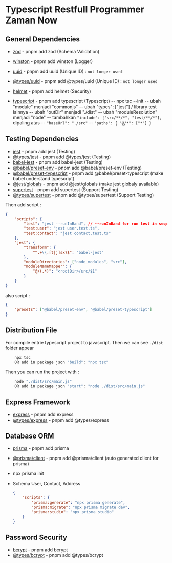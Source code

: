 # Typescript Restfull Programmer Zaman Now

## General Dependencies

-   [zod](https://zod.dev/) - pnpm add zod (Schema Validation)
-   [winston](https://www.npmjs.com/package/winston) - pnpm add winston (Logger)
-   [uuid](https://www.npmjs.com/package/uuid) - pnpm add uuid (Unique ID) : `not longer used`
-   [@types/uuid](https://www.npmjs.com/package/@types/uuid) - pnpm add @types/uuid (Unique ID) : `not longer used`
-   [helmet](https://www.npmjs.com/package/helmet) - pnpm add helmet (Security)

-   [typescript](https://www.typescriptlang.org/) - pnpm add typescript (Typescript)
    -- npx tsc --init
    -- ubah "module" menjadi "commonjs"
    -- ubah "types": ["jest"] / library test lainnya
    -- ubah "outDir" menjadi "./dist"
    -- ubah "moduleResolution" menjadi "node"
    -- tambahkan `"include": ["src/**/*", "test/**/*"],` dipaling atas
    -- `"baseUrl": "./src"`
    -- `"paths": { "@/*": ["*"] }`

## Testing Dependencies

-   [jest](https://jestjs.io/) - pnpm add jest (Testing)
-   [@types/jest](https://www.npmjs.com/package/@types/jest) - pnpm add @types/jest (Testing)
-   [babel-jest](https://www.npmjs.com/package/babel-jest) - pnpm add babel-jest (Testing)
-   [@babel/preset-env](https://www.npmjs.com/package/@babel/preset-env) - pnpm add @babel/preset-env (Testing)
-   [@babel/preset-typescript](https://www.npmjs.com/package/@babel/preset-typescript) - pnpm add @babel/preset-typescript (make babel understand typescript)
-   [@jest/globals](https://www.npmjs.com/package/@jest/globals) - pnpm add @jest/globals (make jest globaly available)
-   [supertest](https://www.npmjs.com/package/supertest) - pnpm add supertest (Support Testing)
-   [@types/supertest](https://www.npmjs.com/package/@types/supertest) - pnpm add @types/supertest (Support Testing)

Then add script :

```json
{
    "scripts": {
        "test": "jest --runInBand", // --runInBand for run test in sequence not parallel
        "test:user": "jest user.test.ts",
        "test:contact": "jest contact.test.ts"
    },
    "jest": {
        "transform": {
            "^.+\\.[t|j]sx?$": "babel-jest"
        },
        "moduleDirectories": ["node_modules", "src"],
        "moduleNameMapper": {
            "@/(.*)": "<rootDir>/src/$1"
        }
    }
}
```

also script :

```json
{
    "presets": ["@babel/preset-env", "@babel/preset-typescript"]
}
```

## Distribution File

For compile entrie typescript project to javascript. Then we can see `./dist` folder appear

```bash
    npx tsc
    OR add in package json "build": "npx tsc"
```

Then you can run the project with :

```bash
    node "./dist/src/main.js"
    OR add in package json "start": "node ./dist/src/main.js"
```

## Express Framework

-   [express](https://expressjs.com/) - pnpm add express
-   [@types/express](https://www.npmjs.com/package/@types/express) - pnpm add @types/express

## Database ORM

-   [prisma](https://www.prisma.io/) - pnpm add prisma
-   [@prisma/client](https://www.npmjs.com/package/@prisma/client) - pnpm add @prisma/client (auto generated client for prisma)
-   npx prisma init
-   Schema User, Contact, Address

    ```json
    {
        "scripts": {
            "prisma:generate": "npx prisma generate",
            "prisma:migrate": "npx prisma migrate dev",
            "prisma:studio": "npx prisma studio"
        }
    }
    ```

## Password Security

-   [bcrypt](https://www.npmjs.com/package/bcrypt) - pnpm add bcrypt
-   [@types/bcrypt](https://www.npmjs.com/package/@types/bcrypt) - pnpm add @types/bcrypt
